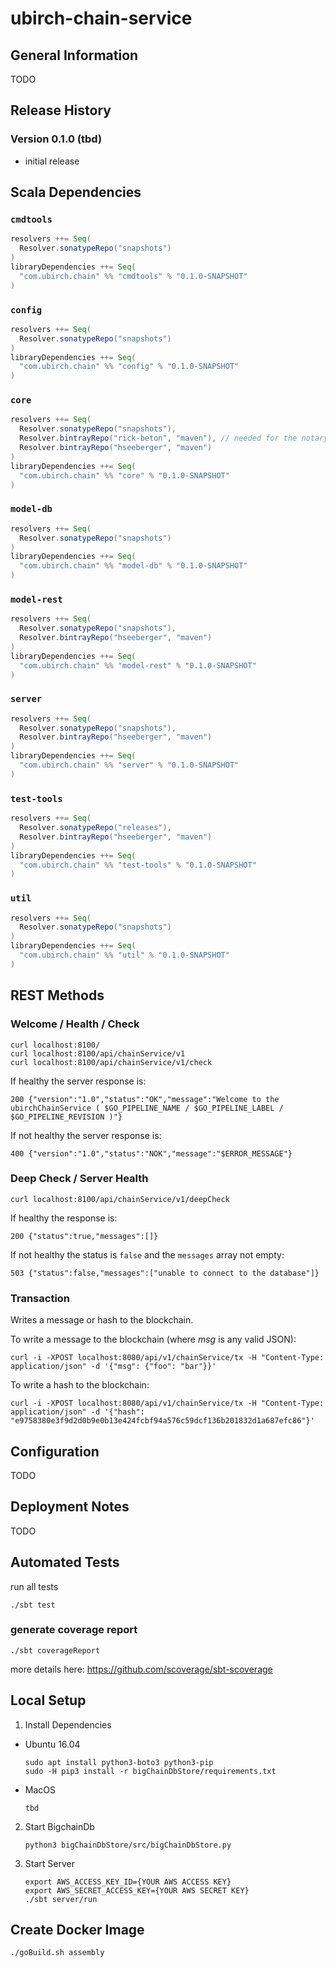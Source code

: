 # ubirch-chain-service

## General Information

TODO


## Release History

### Version 0.1.0 (tbd)

* initial release


## Scala Dependencies

### `cmdtools`

```scala
resolvers ++= Seq(
  Resolver.sonatypeRepo("snapshots")
)
libraryDependencies ++= Seq(
  "com.ubirch.chain" %% "cmdtools" % "0.1.0-SNAPSHOT"
)
```

### `config`

```scala
resolvers ++= Seq(
  Resolver.sonatypeRepo("snapshots")
)
libraryDependencies ++= Seq(
  "com.ubirch.chain" %% "config" % "0.1.0-SNAPSHOT"
)
```

### `core`

```scala
resolvers ++= Seq(
  Resolver.sonatypeRepo("snapshots"),
  Resolver.bintrayRepo("rick-beton", "maven"), // needed for the notary-client
  Resolver.bintrayRepo("hseeberger", "maven")
)
libraryDependencies ++= Seq(
  "com.ubirch.chain" %% "core" % "0.1.0-SNAPSHOT"
)
```

### `model-db`

```scala
resolvers ++= Seq(
  Resolver.sonatypeRepo("snapshots")
)
libraryDependencies ++= Seq(
  "com.ubirch.chain" %% "model-db" % "0.1.0-SNAPSHOT"
)
```

### `model-rest`

```scala
resolvers ++= Seq(
  Resolver.sonatypeRepo("snapshots"),
  Resolver.bintrayRepo("hseeberger", "maven")
)
libraryDependencies ++= Seq(
  "com.ubirch.chain" %% "model-rest" % "0.1.0-SNAPSHOT"
)
```

### `server`

```scala
resolvers ++= Seq(
  Resolver.sonatypeRepo("snapshots"),
  Resolver.bintrayRepo("hseeberger", "maven")
)
libraryDependencies ++= Seq(
  "com.ubirch.chain" %% "server" % "0.1.0-SNAPSHOT"
)
```

### `test-tools`

```scala
resolvers ++= Seq(
  Resolver.sonatypeRepo("releases"),
  Resolver.bintrayRepo("hseeberger", "maven")
)
libraryDependencies ++= Seq(
  "com.ubirch.chain" %% "test-tools" % "0.1.0-SNAPSHOT"
)
```

### `util`

```scala
resolvers ++= Seq(
  Resolver.sonatypeRepo("snapshots")
)
libraryDependencies ++= Seq(
  "com.ubirch.chain" %% "util" % "0.1.0-SNAPSHOT"
)
```


## REST Methods

### Welcome / Health / Check

    curl localhost:8100/
    curl localhost:8100/api/chainService/v1
    curl localhost:8100/api/chainService/v1/check

If healthy the server response is:

    200 {"version":"1.0","status":"OK","message":"Welcome to the ubirchChainService ( $GO_PIPELINE_NAME / $GO_PIPELINE_LABEL / $GO_PIPELINE_REVISION )"}

If not healthy the server response is:

    400 {"version":"1.0","status":"NOK","message":"$ERROR_MESSAGE"}

### Deep Check / Server Health

    curl localhost:8100/api/chainService/v1/deepCheck

If healthy the response is:

    200 {"status":true,"messages":[]}

If not healthy the status is `false` and the `messages` array not empty:

    503 {"status":false,"messages":["unable to connect to the database"]}

### Transaction

Writes a message or hash to the blockchain.

To write a message to the blockchain (where _msg_ is any valid JSON):

    curl -i -XPOST localhost:8080/api/v1/chainService/tx -H "Content-Type: application/json" -d '{"msg": {"foo": "bar"}}'

To write a hash to the blockchain:

    curl -i -XPOST localhost:8080/api/v1/chainService/tx -H "Content-Type: application/json" -d '{"hash": "e9758380e3f9d2d0b9e0b13e424fcbf94a576c59dcf136b201832d1a687efc86"}'


## Configuration

TODO


## Deployment Notes

TODO


## Automated Tests

run all tests

    ./sbt test

### generate coverage report

    ./sbt coverageReport

more details here: https://github.com/scoverage/sbt-scoverage


## Local Setup

1. Install Dependencies

  * Ubuntu 16.04
    ```
    sudo apt install python3-boto3 python3-pip
    sudo -H pip3 install -r bigChainDbStore/requirements.txt
    ```

  * MacOS
    ```
    tbd
    ```

2. Start BigchainDb

    ```
    python3 bigChainDbStore/src/bigChainDbStore.py
    ```

3. Start Server

    ```
    export AWS_ACCESS_KEY_ID={YOUR AWS ACCESS KEY}
    export AWS_SECRET_ACCESS_KEY={YOUR AWS SECRET KEY}
    ./sbt server/run
    ```


## Create Docker Image

    ./goBuild.sh assembly
